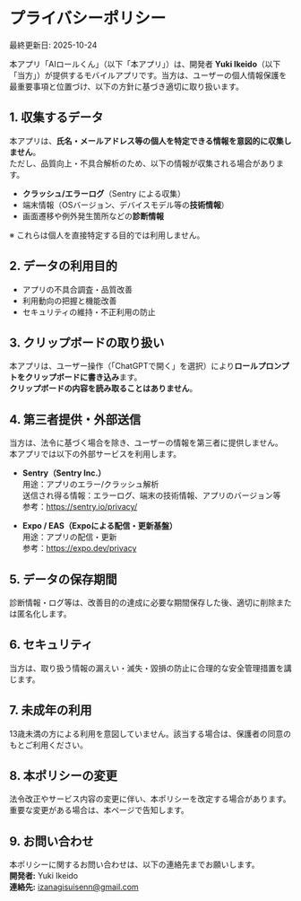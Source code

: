 # プライバシーポリシー
最終更新日: 2025-10-24

本アプリ「AIロールくん」（以下「本アプリ」）は、開発者 **Yuki Ikeido**（以下「当方」）が提供するモバイルアプリです。当方は、ユーザーの個人情報保護を最重要事項と位置づけ、以下の方針に基づき適切に取り扱います。

## 1. 収集するデータ
本アプリは、**氏名・メールアドレス等の個人を特定できる情報を意図的に収集しません**。  
ただし、品質向上・不具合解析のため、以下の情報が収集される場合があります。

- **クラッシュ/エラーログ**（Sentry による収集）
- 端末情報（OSバージョン、デバイスモデル等の**技術情報**）
- 画面遷移や例外発生箇所などの**診断情報**

※ これらは個人を直接特定する目的では利用しません。

## 2. データの利用目的
- アプリの不具合調査・品質改善
- 利用動向の把握と機能改善
- セキュリティの維持・不正利用の防止

## 3. クリップボードの取り扱い
本アプリは、ユーザー操作（「ChatGPTで開く」を選択）により**ロールプロンプトをクリップボードに書き込み**ます。  
**クリップボードの内容を読み取ることはありません**。

## 4. 第三者提供・外部送信
当方は、法令に基づく場合を除き、ユーザーの情報を第三者に提供しません。  
本アプリでは以下の外部サービスを利用します。

- **Sentry（Sentry Inc.）**  
  用途：アプリのエラー/クラッシュ解析  
  送信され得る情報：エラーログ、端末の技術情報、アプリのバージョン等  
  参考：<https://sentry.io/privacy/>

- **Expo / EAS（Expoによる配信・更新基盤）**  
  用途：アプリの配信・更新  
  参考：<https://expo.dev/privacy>

## 5. データの保存期間
診断情報・ログ等は、改善目的の達成に必要な期間保存した後、適切に削除または匿名化します。

## 6. セキュリティ
当方は、取り扱う情報の漏えい・滅失・毀損の防止に合理的な安全管理措置を講じます。

## 7. 未成年の利用
13歳未満の方による利用を意図していません。該当する場合は、保護者の同意のもとご利用ください。

## 8. 本ポリシーの変更
法令改正やサービス内容の変更に伴い、本ポリシーを改定する場合があります。重要な変更がある場合は、本ページで告知します。

## 9. お問い合わせ
本ポリシーに関するお問い合わせは、以下の連絡先までお願いします。  
**開発者:** Yuki Ikeido  
**連絡先:** izanagisuisenn@gmail.com
